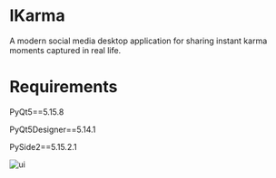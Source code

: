 # IKarma
A modern social media desktop application for sharing instant karma moments captured in real life.

# Requirements
PyQt5==5.15.8

PyQt5Designer==5.14.1

PySide2==5.15.2.1

![ui](https://github.com/m0hss/Ikarma/assets/60576085/02656b19-72ab-42b3-aaa9-bf4e37b3543d)
